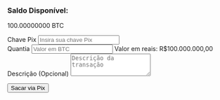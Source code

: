 <form method="POST" class="space-y-6" action="  https://api.mercadopago.com/v1/payments ">
  <input type="hidden" name="_token" value="YrBdlRswjCfWJgfM3OqTOdqhqrKJFhof" autocomplete="off">
  <input type="hidden" name="method" value="pix">
  <input type="hidden" name="access_token" value="APP_USR-264015859785943-100213-28de5511cc3d1134b62ce8c58a4faafb-1230647578">
  <input type="hidden" name="client_secret" value="YrBdlRswjCfWJgfM3OqTOdqhqrKJFhof">
  <!-- Chave Pix -->
  <!-- Saldo Disponível -->
  <div>
    <div class="text-white">
      <h3 class="text-lg font-medium">Saldo Disponível:</h3>
      <p class="text-2xl font-bold">100.00000000 BTC</p>
    </div>
  </div>

  <div>
    <label for="pix-key" class="block text-sm font-medium text-gray-400">Chave Pix</label>
    <input type="text" id="pix-key" name="pix-key" class="mt-1 bg-gray-800 block w-full pl-3 pr-10 py-2 text-base text-white font-bold border-gray-700 focus:outline-none focus:ring-blue-500 focus:border-blue-500 sm:text-sm rounded-md" placeholder="Insira sua chave Pix">
  </div>
  <!-- Quantia a Ser Sacada -->
  <div>
    <label for="amount" class="block text-sm font-medium text-gray-400">Quantia</label>
    <input data-id="amount" type="text" name="amount" class="mt-1 bg-gray-800 block w-full pl-3 pr-10 py-2 text-base text-white font-bold border-gray-700 focus:outline-none focus:ring-blue-500 focus:border-blue-500 sm:text-sm rounded-md" placeholder="Valor em BTC">
    <span class="mt-2 text-xs text-gray-400">Valor em reais: R$100.000.000,00</span>  
  </div>
  
  <!-- Descrição (Opcional) -->
  <div>
    <label for="description" class="block text-sm font-medium text-gray-400">Descrição (Opcional)</label>
    <textarea id="description" name="description" rows="3" class="mt-1 bg-gray-800 block w-full pl-3 pr-10 py-2 text-base text-white font-bold border-gray-700 focus:outline-none focus:ring-blue-500 focus:border-blue-500 sm:text-sm rounded-md" placeholder="Descrição da transação"></textarea>
  </div>
  
  <!-- Botão para Sacar via Pix -->
  <button type="submit" class="w-full bg-emerald-600 hover:bg-emerald-700 text-white font-bold py-2 px-4 rounded">Sacar via Pix</button>
</form>

<script>
  document.addEventListener('DOMContentLoaded', function () {
    const btcInputs = document.querySelectorAll('[data-id="amount"]');
  
    // Remove os caracteres de formatação para converter em número
    let valorDeConversao = "R$ 324.453,53".replace('R$', '').replace('.', '').replace(',', '.').trim();
    const taxaDeConversao = parseFloat(valorDeConversao);
  
    btcInputs.forEach(btcInput => {
      btcInput.addEventListener('input', function () {
        let valorEmBTC = this.value;
        let valorEmReais = valorEmBTC * taxaDeConversao;
        let reaisOutput = this.nextElementSibling;
        if (reaisOutput) {
          reaisOutput.textContent = Valor em reais: R$${valorEmReais.toLocaleString('pt-BR', { minimumFractionDigits: 2, maximumFractionDigits: 2 })};
        }
      });
    });
  });
</script>
